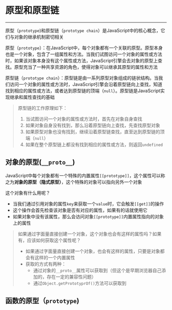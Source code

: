 # 原型和原型链

---

原型（`prototype`)和原型链（`prototype chain`）是JavaScript中的核心概念，它们与对象的继承机制密切相关

原型（`prototype`）：在JavaScript中，每个对象都有一个关联的原型。原型本身也是一个对象，包含了一组属性和方法。当我们试图访问一个对象的属性或方法时，如果该对象本身没有这个属性或方法，JavaScript引擎会去对象的原型上查找。原型充当了一种共享资源的角色，使得对象可以继承其原型的属性和方法

原型链（`prototype chain`）：原型链是由一系列原型对象组成的链状结构。当我们访问一个对象的属性或方法时，JavaScript引擎会沿着原型链向上查找，知道找到相应的属性或方法，或者达到原型链的顶端（`null`）。原型链是JavaScript实现继承和属性查找的基础

> 原型链的工作原理如下：
>
> 1. 当试图访问一个对象的属性或方法时，首先在对象自身查找
> 2. 如果对象自身没有找到，那么沿着原型链向上查找，先查找原型对象
> 3. 如果原型对象也没有找到，继续沿着原型链查找，直至达到原型链的顶端（`null`）
> 4. 如果在整个原型链上都没有找到相应的属性或方法，则返回`undefined`

## 对象的原型(`__proto__`)

JavaScript中每个对象都有一个特殊的内置属性`[[prototype]]`，这个属性可以称之为**对象的原型（隐式原型）**，这个特殊的对象可以指向另外一个对象

这个对象有什么用呢？

+ 当我们通过引用对象的属性`key`来获取一个`value`时，它会触发`[[get]]`的操作
+ 这个操作会首先检查该对象是否有对应的属性，如果有的话就使用它
+ 如果对象中没有该属性，那么会访问对象`[[prototype]]`内置属性指向的对象上的属性

> 如果通过字面量直接创建一个对象，这个对象也会有这样的属性吗？如果有，应该如何获取这个属性呢？
>
> + 如果通过字面量直接创建一个对象，也会有这样的属性，只要是对象都会有这样的一个内置属性
> + 获取的方式有两种：
>   + 通过对象的`__proto__`属性可以获取到（但这个是早期浏览器自己添加的，存在一定的兼容性问题）
>   + 通过`Object.getPrototyprOf()`方法可以获取到

## 函数的原型（`prototype`)

